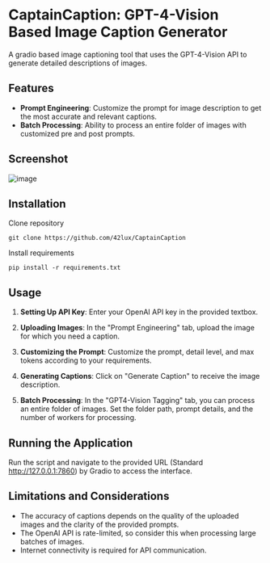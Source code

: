 # CaptainCaption: GPT-4-Vision Based Image Caption Generator

A gradio based image captioning tool that uses the GPT-4-Vision API to generate detailed descriptions of images.

## Features

- **Prompt Engineering**: Customize the prompt for image description to get the most accurate and relevant captions.
- **Batch Processing**: Ability to process an entire folder of images with customized pre and post prompts.

## Screenshot
![image](https://github.com/42lux/CaptainCaption/assets/7535793/523ca006-732c-4da2-9f92-c31ef59a0ea9)

## Installation
Clone repository
```
git clone https://github.com/42lux/CaptainCaption
```
Install requirements
```
pip install -r requirements.txt
```
## Usage

1. **Setting Up API Key**: Enter your OpenAI API key in the provided textbox.

2. **Uploading Images**: In the "Prompt Engineering" tab, upload the image for which you need a caption.

3. **Customizing the Prompt**: Customize the prompt, detail level, and max tokens according to your requirements.

4. **Generating Captions**: Click on "Generate Caption" to receive the image description.

5. **Batch Processing**: In the "GPT4-Vision Tagging" tab, you can process an entire folder of images. Set the folder path, prompt details, and the number of workers for processing.

## Running the Application

Run the script and navigate to the provided URL (Standard http://127.0.0.1:7860) by Gradio to access the interface.

## Limitations and Considerations

- The accuracy of captions depends on the quality of the uploaded images and the clarity of the provided prompts.
- The OpenAI API is rate-limited, so consider this when processing large batches of images.
- Internet connectivity is required for API communication.
